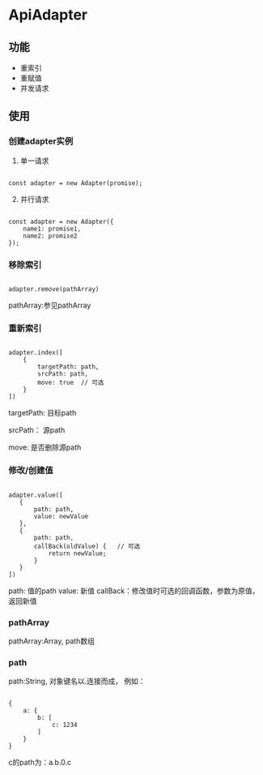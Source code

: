 # ApiAdapter

## 功能
* 重索引
* 重赋值
* 并发请求

## 使用
### 创建adapter实例

1. 单一请求

<pre><code>
const adapter = new Adapter(promise);
</code></pre>
2. 并行请求

<pre><code>
const adapter = new Adapter({
    name1: promise1,
    name2: promise2
});
</code></pre>

### 移除索引
<pre><code>
adapter.remove(pathArray)
</code></pre>
pathArray:参见pathArray

### 重新索引
<pre><code>
adapter.index([
    {
        targetPath: path,
        srcPath: path,
        move: true  // 可选
    }
])
</code></pre>

targetPath: 目标path

srcPath： 源path

move: 是否删除源path

### 修改/创建值
<pre><code>
adapter.value([
   {
       path: path,
       value: newValue
   },
   {
       path: path,
       callBack(oldValue) {   // 可选
           return newValue;
       }
   }
])
</code></pre>

path: 值的path
value: 新值
callBack：修改值时可选的回调函数，参数为原值，返回新值

### pathArray
pathArray:Array, path数组

### path
path:String, 对象键名以.连接而成， 例如：
<pre><code>
{
    a: {
        b: [
            c: 1234
        ]
    }
}
</code></pre>
c的path为：a.b.0.c